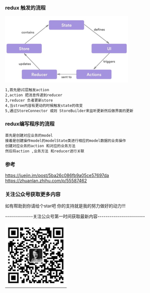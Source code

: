







### redux 触发的流程  


<!--![We-w70](.README_images/f0837042.png ) -->

<img src=".README_images/f0837042.png" width="400"  align=center />



    1,首先是UI层触发action  
    2,action 把消息传递到reducer  
    3,reducer 负者更新store   
    4,当stroe内容有更动的时候触发state的改变     
    5,通过StoreConnector 或则 StoreBuilder来监听更新然后做界面的更新





### redux编写程序的流程   

    首先是创建对应业务的model  
    接着是创建操作model的modelState类进行相应的model数据的业务操作 
    创建对应业务的action 和对应的业务方法  
    然后将action ,业务方法 和reducer进行关联 
    



### 参考

https://juejin.im/post/5ba26c086fb9a05ce57697da
https://zhuanlan.zhihu.com/p/55587462




### 关注公众号获取更多内容


如有帮助到你请给个star吧 你的支持就是我的努力做好的动力!!! 

--------------关注公众号第一时间获取最新内容------------------------



<img src=".README_images/d87e9fe7.png" width="200" hegiht="313" align=center />

